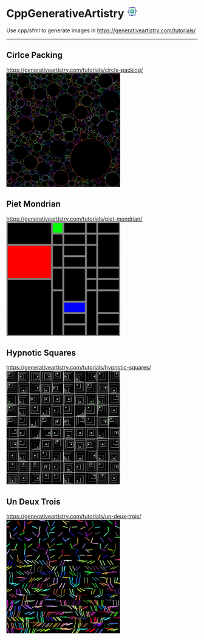 # CppGenerativeArtistry <img alt="ICON" src="https://github.com/Harpsichord1207/CppGenerativeArtistry/blob/master/logo.png" width="30" height="30">
Use cpp/sfml to generate images in https://generativeartistry.com/tutorials/  

---  

## Cirlce Packing
https://generativeartistry.com/tutorials/circle-packing/  
<img alt="CirclePacking" src="https://github.com/Harpsichord1207/CppGenerativeArtistry/blob/master/CirclePacking/image.png" width="300" height="300">


## Piet Mondrian
https://generativeartistry.com/tutorials/piet-mondrian/  
<img alt="PietMondrian" src="https://github.com/Harpsichord1207/CppGenerativeArtistry/blob/master/PietMondrian/image.png" width="300" height="300">

## Hypnotic Squares
https://generativeartistry.com/tutorials/hypnotic-squares/  
<img alt="HypnoticSquares" src="https://github.com/Harpsichord1207/CppGenerativeArtistry/blob/master/HypnoticSquares/image.png" width="300" height="300">

## Un Deux Trois
https://generativeartistry.com/tutorials/un-deux-trois/  
<img alt="HypnoticSquares" src="https://github.com/Harpsichord1207/CppGenerativeArtistry/blob/master/UnDeuxTrois/image.png" width="300" height="300">
